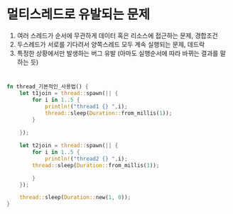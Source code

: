 # 멀티스레드로 유발되는 문제 
1. 여러 스레드가 순서에 무관하게 데이터 혹은 리소스에 접근하는 문제, 경합조건 
1. 두스레드가 서로를 기다려서 양쪽스레드 모두 계속 실행되는 문제, 데드락 
1. 특정한 상황에서만 발생하는 버그 유발 (아마도 실행순서에 따라 바뀌는 결과를 말하는 듯)

#
```rust
fn thread_기본적인_사용법() {
    let t1join = thread::spawn(|| {
        for i in 1..5 {
            println!("thread1 {} ",i);
            thread::sleep(Duration::from_millis(1));
        }
        
    });

    let t2join = thread::spawn(|| {
        for i in 1..5 {
            println!("thread2 {} ",i);
        thread::sleep(Duration::from_millis(1));

        }
    });

    thread::sleep(Duration::new(1, 0));
}
```